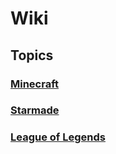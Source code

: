 # Wiki

## Topics

### [Minecraft](wiki/minecraft)

### [Starmade](wiki/starmade)

### [League of Legends](wiki/league)
